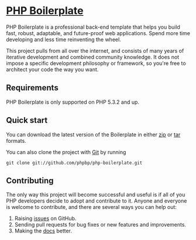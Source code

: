 # [PHP Boilerplate](http://phpboilerplate.com)

PHP Boilerplate is a professional back-end template that helps you build fast,
robust, adaptable, and future-proof web applications. Spend more time
developing and less time reinventing the wheel.

This project pulls from all over the internet, and consists of many years of
iterative development and combined community knowledge. It does not impose a
specific development philosophy or framework, so you're free to architect your
code the way you want.

## Requirements

PHP Boilerplate is only supported on PHP 5.3.2 and up.

## Quick start

You can download the latest version of the Boilerplate in either
[zip](http://github.com/phpbp/php-boilerplate/zipball/master) or
[tar](http://github.com/phpbp/php-boilerplate/tarball/master) formats.

You can also clone the project with [Git](http://git-scm.com) by running

    git clone git://github.com/phpbp/php-boilerplate.git

## Contributing

The only way this project will become successful and useful is if all of you
PHP developers decide to adopt and contribute to it. Anyone and everyone is
welcome to contribute, and there are several ways you can help out:

1. Raising [issues](https://github.com/phpbp/php-boilerplate/issues) on GitHub.
2. Sending pull requests for bug fixes or new features and improvements.
3. Making the [docs](https://github.com/phpbp/php-boilerplate/wiki) better.